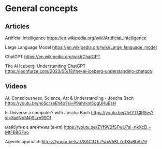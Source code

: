 # General concepts

## Articles

Artificial Intelligence 
https://en.wikipedia.org/wiki/Artificial_intelligence

Large Language Model 
https://en.wikipedia.org/wiki/Large_language_model

ChatGPT 
https://en.wikipedia.org/wiki/ChatGPT

The AI Iceberg: Understanding ChatGPT
https://leonfurze.com/2023/05/18/the-ai-iceberg-understanding-chatgpt/



## Videos

AI, Consciousness, Science, Art & Understanding - Joscha Bach
https://youtu.be/noScrzeEh4o?si=P9ahrkm5ggUHuEsH

Is Universe a computer? with Joscha Bach 
https://youtu.be/UvtYTClRSes?si=XadNoM4jSLrn9SOf

майбутнє є агентним (англ) 
https://youtu.be/ZYf9V2fSFwU?si=nkXcD_-MtFBBGFxo 

Agentic approach
https://youtu.be/sal78ACtGTc?si=V5KLZo1XlxBbAiZ6


